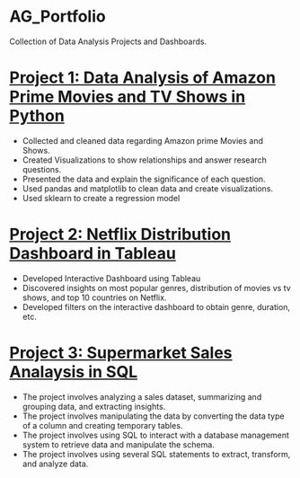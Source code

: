 # AG_Portfolio
Collection of Data Analysis Projects and Dashboards.

# [Project 1: Data Analysis of Amazon Prime Movies and TV Shows in Python](https://github.com/ag289/Amazon_shows_analysis)
* Collected and cleaned data regarding Amazon prime Movies and Shows.
* Created Visualizations to show relationships and answer research questions.
* Presented the data and explain the significance of each question.
* Used pandas and matplotlib to clean data and create visualizations. 
* Used sklearn to create a regression model

# [Project 2: Netflix Distribution Dashboard in Tableau](https://public.tableau.com/views/NetflixDistributionDashboard/Dashboard1?:language=en-US&:display_count=n&:origin=viz_share_link)
* Developed Interactive Dashboard using Tableau
* Discovered insights on most popular genres, distribution of movies vs tv shows, and top 10 countries on Netflix.
* Developed filters on the interactive dashboard to obtain genre, duration, etc. 

# [Project 3: Supermarket Sales Analaysis in SQL](https://github.com/ag289/Supermarket_Sales_Analysis_-SQL-)
* The project involves analyzing a sales dataset, summarizing and grouping data, and extracting insights.
* The project involves manipulating the data by converting the data type of a column and creating temporary tables.
* The project involves using SQL to interact with a database management system to retrieve data and manipulate the schema.
* The project involves using several SQL statements to extract, transform, and analyze data.
